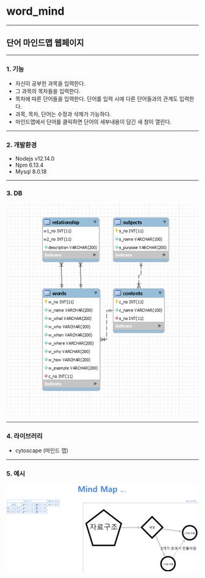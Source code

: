 # word_mind
* * *
## 단어 마인드맵 웹페이지
* * *
### 1. 기능 
 + 자신이 공부한 과목을 입력한다.
 + 그 과목의 목차들을 입력한다.
 + 목차에 따른 단어들을 입력한다. 단어를 입력 시에 다른 단어들과의 관계도 입력한다.
 + 과목, 목차, 단어는 수정과 삭제가 가능하다.
 + 마인드맵에서 단어를 클릭하면 단어의 세부내용이 담긴 새 창이 열린다.
 * * *
### 2. 개발환경
 + Nodejs v12.14.0
 + Npm 6.13.4
 + Mysql 8.0.18 
* * *
### 3. DB
 ![DB](./DB.PNG)
 * * *
### 4. 라이브러리
 + cytoscape (마인드 맵)
 * * *
### 5. 예시
 ![subject](./subject.PNG)
